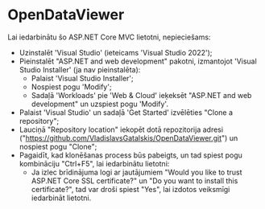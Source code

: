 # OpenDataViewer
Lai iedarbinātu šo ASP.NET Core MVC lietotni, nepieciešams: <br>
* Uzinstalēt 'Visual Studio' (ieteicams 'Visual Studio 2022'); <br>
* Pieinstalēt "ASP.NET and web development" pakotni, izmantojot 'Visual Studio Installer' (ja nav pieinstalēta): <br>
  * Palaist 'Visual Studio Installer';  <br>
  * Nospiest pogu 'Modify';  <br>
  * Sadaļā 'Workloads' pie 'Web & Cloud' ieķeksēt "ASP.NET and web development" un uzspiest pogu 'Modify'. <br>
* Palaist 'Visual Studio' un sadaļā 'Get Started' izvēlēties "Clone a repository"; <br>
* Lauciņā "Repository location" iekopēt dotā repozitorija adresi ("https://github.com/VladislavsGatalskis/OpenDataViewer.git") un nospiest pogu "Clone"; <br>
* Pagaidīt, kad klonēšanas process būs pabeigts, un tad spiest pogu kombināciju "Ctrl+F5", lai iedarbinātu lietotni:
  * Ja izlec brīdinājuma logi ar jautājumiem "Would you like to trust ASP.NET Core SSL certificate?" un "Do you want to install this certificate?", tad var droši spiest "Yes", lai izdotos veiksmīgi iedarbināt lietotni.
